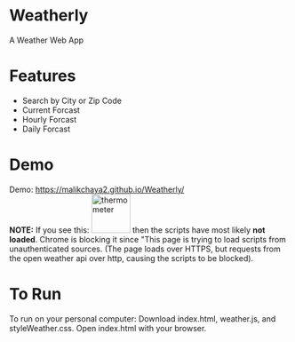 # Weatherly
A Weather Web App 
<br>

# Features
* Search by City or Zip Code
* Current Forcast
* Hourly Forcast
* Daily Forcast 

# Demo
Demo: https://malikchaya2.github.io/Weatherly/
<br>
**NOTE:** If you see this: 
<img src='https://media.giphy.com/media/k7y7J6GzdBji9VNUS5/giphy.gif' width='70px' alt='thermometer' /> 
then the scripts have most likely **not loaded**. Chrome is blocking it since "This page is trying to load scripts from unauthenticated sources. (The page loads over HTTPS, but requests from the open weather api over http, causing the scripts to be blocked). 

# To Run
To run on your personal computer: 
Download index.html, weather.js, and styleWeather.css. Open index.html with your browser. 
